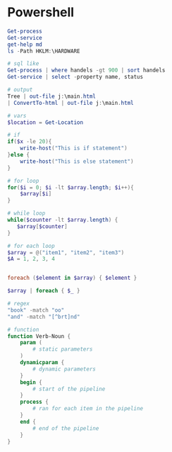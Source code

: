 # Powershell

<div style={{ display: 'grid', gridTemplateColumns: 'repeat(2, 1fr)', gap: '20px' }}>

```powershell
Get-process
Get-service
get-help md
ls -Path HKLM:\HARDWARE
```
```powershell
# sql like
Get-process | where handels -gt 900 | sort handels
Get-service | select -property name, status
```
```powershell
# output
Tree | out-file j:\main.html
| ConvertTo-html | out-file j:\main.html
```
```powershell
# vars
$location = Get-Location
```
```powershell
# if
if($x -le 20){
    write-host("This is if statement")
}else {
    write-host("This is else statement")
}
```
```powershell
# for loop
for($i = 0; $i -lt $array.length; $i++){ 
    $array[$i] 
}
```
```powershell
# while loop
while($counter -lt $array.length) {
   $array[$counter]
}
```
```powershell
# for each loop
$array = @("item1", "item2", "item3")
$A = 1, 2, 3, 4


foreach ($element in $array) { $element }

$array | foreach { $_ }
```
```powershell
# regex
"book" -match "oo"
"and" -match "[^brt]nd"
```
```powershell
# function
function Verb-Noun {
    param (
        # static parameters
    )
    dynamicparam {
        # dynamic parameters
    }
    begin {
        # start of the pipeline
    }
    process {
        # ran for each item in the pipeline
    }
    end {
        # end of the pipeline
    }
}
```
</div>